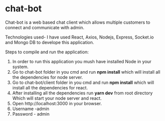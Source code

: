 # chat-bot

Chat-bot is a web based chat client which allows multiple customers to connect and communicate with admin. 

Technologies used-
I have used React, Axios, Nodejs, Express, Socket.io and Mongo DB to develope this application.

Steps to compile and run the application:
1. In order to run this application you mush have installed Node in your system.
2. Go to chat-bot folder in you cmd and run **npm install** which will install all the dependencies for node server.
3. Go to chat-bot/client folder in you cmd and run **npm install** which will install all the dependencies for react.
4. After installing all the dependencies run **yarn dev** from root directory Which will start your node server and react.
5. Open http://localhost:3000 in your browser.
6. Username -admin
7. Password - admin
